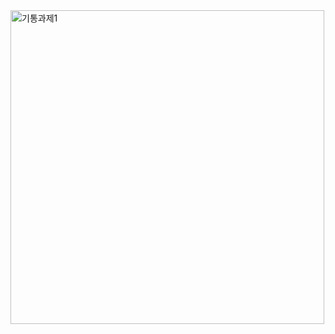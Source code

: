 <img width="502" alt="기통과제1" src="https://github.com/user-attachments/assets/24713e7e-a8f5-41b6-8317-7b1f71d87c15">

